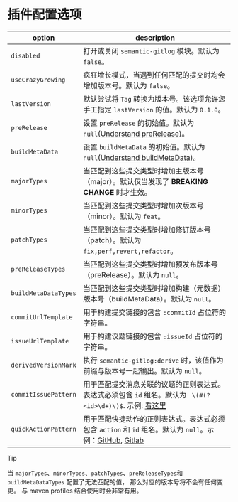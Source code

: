 # 插件配置选项

| option | description |
| ------ | ----------- |
| `disabled` | 打开或关闭 `semantic-gitlog` 模块。默认为 `false`。 |
| `useCrazyGrowing` | 疯狂增长模式，当遇到任何匹配的提交时均会增加版本号。默认为 `false`。 |
| `lastVersion` | 默认尝试将 `Tag` 转换为版本号。该选项允许您手工指定 `lastVersion` 的值。默认为 `0.1.0`。 |
| `preRelease` | 设置 `preRelease` 的初始值。默认为 `null`([Understand preRelease](https://github.com/skuzzle/semantic-version#usage))。  |
| `buildMetaData` | 设置 `buildMetaData` 的初始值。默认为 `null`([Understand buildMetaData](https://github.com/skuzzle/semantic-version#usage))。 |
| `majorTypes` | 当匹配到这些提交类型时增加主版本号（major）。默认仅当发现了 **BREAKING CHANGE** 时才生效。 |
| `minorTypes` | 当匹配到这些提交类型时增加次版本号（minor）。默认为 `feat`。 |
| `patchTypes` | 当匹配到这些提交类型时增加修订版本号（patch）。默认为 `fix,perf,revert,refactor`。 |
| `preReleaseTypes` | 当匹配到这些提交类型时增加预发布版本号（preRelease）。默认为 `null`。 |
| `buildMetaDataTypes` | 当匹配到这些提交类型时增加构建（元数据）版本号（buildMetaData）。默认为 `null`。 |
| `commitUrlTemplate` | 用于构建提交链接的包含 `:commitId` 占位符的字符串。 |
| `issueUrlTemplate` | 用于构建议题链接的包含 `:issueId` 占位符的字符串。 |
| `derivedVersionMark` | 执行 `semantic-gitlog:derive` 时，该值作为前缀与版本号一起输出。默认为 `null`。 |
| `commitIssuePattern` | 用于匹配提交消息关联的议题的正则表达式。表达式必须包含 `id` 组名。默认为 ` \(#(?<id>\d+)\)$`. 示例: [看这里](https://regex101.com/r/MAg185/1/) |
| `quickActionPattern` | 用于匹配快捷动作的正则表达式。表达式必须包含 `action` 和 `id` 组名。默认为 `null`。示例：[GitHub](https://regex101.com/r/8Ri0cJ/1), [Gitlab](https://regex101.com/r/8FopGS/1/) |

> [!TIP]
> 当 `majorTypes`、`minorTypes`、`patchTypes`、`preReleaseTypes`和`buildMetaDataTypes` 配置了无法匹配的值， 那么对应的版本号将不会有任何变更。
> 与 maven profiles 结合使用时会非常有用。
